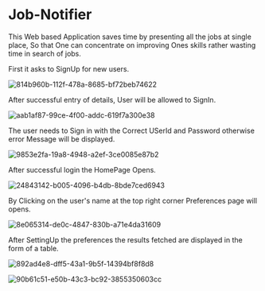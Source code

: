 # Job-Notifier

This Web based Application saves time by presenting all the jobs at single place, So that One can concentrate on improving Ones skills rather wasting time in search of jobs.

First it asks to SignUp for new users.

![814b960b-112f-478a-8685-bf72beb74622](https://user-images.githubusercontent.com/74425452/180043715-a4f60697-f600-4175-a737-cc840fa8f378.jpg)

After successful entry of details, User will be allowed to SignIn.


![aab1af87-99ce-4f00-addc-619f7a300e38](https://user-images.githubusercontent.com/74425452/180044076-a3dae805-803f-43a7-b945-c9fa67f34414.jpg)

The user needs to Sign in with the Correct USerId and Password otherwise error Message will be displayed.


![9853e2fa-19a8-4948-a2ef-3ce0085e87b2](https://user-images.githubusercontent.com/74425452/180044533-7d57063f-62a4-4676-9618-1e9a9bf5877c.jpg)

After successful login the HomePage Opens.


![24843142-b005-4096-b4db-8bde7ced6943](https://user-images.githubusercontent.com/74425452/180044750-d1424f37-208f-404e-a5e9-4f1f8ee90953.jpg)

By Clicking on the user's name at the top right corner Preferences page will opens.

![8e065314-de0c-4847-830b-a71e4da31609](https://user-images.githubusercontent.com/74425452/180045101-b4a215b3-8df4-436c-a59a-e0b3f3eb5ace.jpg)

After SettingUp the preferences the results fetched are displayed in the form of a table.

![892ad4e8-dff5-43a1-9b5f-14394bf8f8d8](https://user-images.githubusercontent.com/74425452/180045322-5b616987-db30-4caf-bd45-65d568d63734.jpg)

![90b61c51-e50b-43c3-bc92-3855350603cc](https://user-images.githubusercontent.com/74425452/180045377-81884c56-9c77-4c8e-a1e2-9dd8aca8dbcc.jpg)
